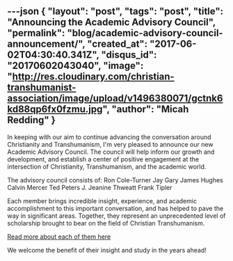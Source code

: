 ---json
{
	"layout": "post",
	"tags": "post",
    "title": "Announcing the Academic Advisory Council",
    "permalink": "blog/academic-advisory-council-announcement/",
    "created_at": "2017-06-02T04:30:40.341Z",
    "disqus_id": "20170602043040",
    "image":  "http://res.cloudinary.com/christian-transhumanist-association/image/upload/v1496380071/gctnk6kd88qp6fx0fzmu.jpg",
    "author": "Micah Redding"
}
---
In keeping with our aim to continue advancing the conversation around Christianity and Transhumanism, I'm very pleased to announce our new Academic Advisory Council. The council will help inform our growth and development, and establish a center of positive engagement at the intersection of Christianity, Transhumanism, and the academic world.

The advisory council consists of:
Ron Cole-Turner
Jay Gary
James Hughes
Calvin Mercer
Ted Peters
J. Jeanine Thweatt
Frank Tipler

Each member brings incredible insight, experience, and academic accomplishment to this important conversation, and has helped to pave the way in significant areas. Together, they represent an unprecedented level of scholarship brought to bear on the field of Christian Transhumanism.

[Read more about each of them here](https://www.christiantranshumanism.org/academics)

We welcome the benefit of their insight and study in the years ahead!
